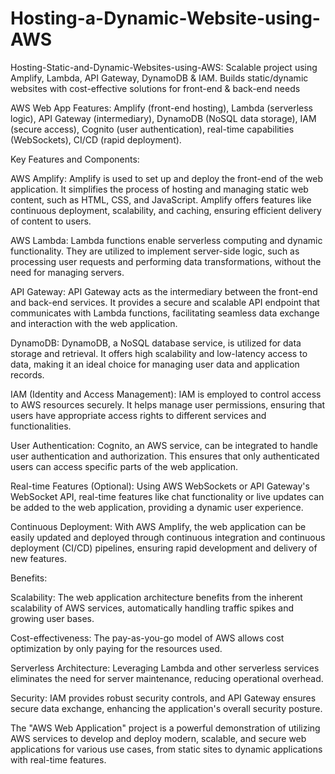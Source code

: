 # Hosting-a-Dynamic-Website-using-AWS
Hosting-Static-and-Dynamic-Websites-using-AWS: Scalable project using Amplify, Lambda, API Gateway, DynamoDB & IAM. Builds static/dynamic websites with cost-effective solutions for front-end & back-end needs

AWS Web App Features: Amplify (front-end hosting), Lambda (serverless logic), API Gateway (intermediary), DynamoDB (NoSQL data storage), IAM (secure access), Cognito (user authentication), real-time capabilities (WebSockets), CI/CD (rapid deployment).

Key Features and Components:

AWS Amplify: Amplify is used to set up and deploy the front-end of the web application. It simplifies the process of hosting and managing static web content, such as HTML, CSS, and JavaScript. Amplify offers features like continuous deployment, scalability, and caching, ensuring efficient delivery of content to users.

AWS Lambda: Lambda functions enable serverless computing and dynamic functionality. They are utilized to implement server-side logic, such as processing user requests and performing data transformations, without the need for managing servers.

API Gateway: API Gateway acts as the intermediary between the front-end and back-end services. It provides a secure and scalable API endpoint that communicates with Lambda functions, facilitating seamless data exchange and interaction with the web application.

DynamoDB: DynamoDB, a NoSQL database service, is utilized for data storage and retrieval. It offers high scalability and low-latency access to data, making it an ideal choice for managing user data and application records.

IAM (Identity and Access Management): IAM is employed to control access to AWS resources securely. It helps manage user permissions, ensuring that users have appropriate access rights to different services and functionalities.

User Authentication: Cognito, an AWS service, can be integrated to handle user authentication and authorization. This ensures that only authenticated users can access specific parts of the web application.

Real-time Features (Optional): Using AWS WebSockets or API Gateway's WebSocket API, real-time features like chat functionality or live updates can be added to the web application, providing a dynamic user experience.

Continuous Deployment: With AWS Amplify, the web application can be easily updated and deployed through continuous integration and continuous deployment (CI/CD) pipelines, ensuring rapid development and delivery of new features.

Benefits:

Scalability: The web application architecture benefits from the inherent scalability of AWS services, automatically handling traffic spikes and growing user bases.

Cost-effectiveness: The pay-as-you-go model of AWS allows cost optimization by only paying for the resources used.

Serverless Architecture: Leveraging Lambda and other serverless services eliminates the need for server maintenance, reducing operational overhead.

Security: IAM provides robust security controls, and API Gateway ensures secure data exchange, enhancing the application's overall security posture.

The "AWS Web Application" project is a powerful demonstration of utilizing AWS services to develop and deploy modern, scalable, and secure web applications for various use cases, from static sites to dynamic applications with real-time features.
